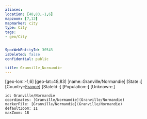 ```yaml
---
aliases: 
location: [48,83,-1,6]
mapzoom: [7,12] 
mapmarker: city 
type: City
tags:
- geo/City


SpocWebEntityId: 30543
isDeleted: false
confidential: public

title: Granville_Normandie
---
```

[geo-lon::-1,6]
[geo-lat::48,83]
[name::Granville/Normandie]
[State::]
[Country::[France](geo/Continent/Europe/France.md)]
[StateId::]
[Population::]
[Unknown::]


```leaflet
id: Granville/Normandie
coordinates: [Granville/Normandie](Granville/Normandie)
markerFile: [Granville/Normandie](Granville/Normandie)
defaultZoom: 11 
maxZoom: 18
```


